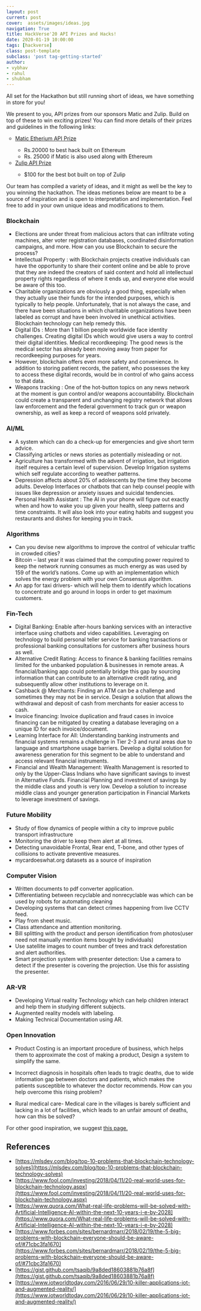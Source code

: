 ```yaml
---
layout: post
current: post
cover:  assets/images/ideas.jpg
navigation: True
title: HackVerse'20 API Prizes and Hacks!
date: 2020-01-19 10:00:00
tags: [hackverse]
class: post-template
subclass: 'post tag-getting-started'
author: 
- vybhav
- rahul
- shubham
---
```


All set for the Hackathon but still running short of ideas, we have something in store for you! 

We present to you, API prizes from our sponsors Matic and Zulip. Build on top of these to win exciting prizes! You can find more details of their prizes and guidelines in the following links:

<ul style="list-style-type: circle;">
    <li> <a href="https://paper.dropbox.com/doc/Matic-Ethereum-Track-Prize-FToXnL0x0THdKv7C3PaT9">Matic Etherium API Prize</a> </li>
    <ul>
        <li>Rs.20000 to best hack built on Ethereum </li>
        <li>Rs. 25000 if Matic is also used along with Ethereum </li>
    </ul>
    <li> <a href="https://paper.dropbox.com/doc/Zulip-Bot-Prize-vZuqxEnsfhEReqKucdlfB">Zulip API Prize</a> </li>
    <ul>
        <li>$100 for the best bot built on top of Zulip</li>
    </ul>
</ul>
Our team has compiled a variety of ideas, and it might as well be the key to you winning the hackathon. The ideas metiones below are meant to be a source of inspiration and is open to interpretation and implementation. Feel free to add in your own unique ideas and modifications to them.


### Blockchain

* Elections are under threat from malicious actors that can infiltrate voting machines, alter voter registration databases, coordinated disinformation campaigns, and more. How can you use Blockchain to secure the process?
* Intellectual Property : with Blockchain projects creative individuals can have the opportunity to share their content online and be able to prove that they are indeed the creators of said content and hold all intellectual property rights regardless of where it ends up, and everyone else would be aware of this too.
* Charitable organizations are obviously a good thing, especially when they actually use their funds for the intended purposes, which is typically to help people. Unfortunately, that is not always the case, and there have been situations in which charitable organizations have been labeled as corrupt and have been involved in unethical activities. Blockchain technology can help remedy this.
* Digital IDs : More than 1 billion people worldwide face identity challenges. Creating digital IDs which would give users a way to control their digital identities. Medical recordkeeping: The good news is the medical sector has already been moving away from paper for recordkeeping purposes for years.
* However, blockchain offers even more safety and convenience. In addition to storing patient records, the patient, who possesses the key to access these digital records, would be in control of who gains access to that data.
* Weapons tracking : One of the hot-button topics on any news network at the moment is gun control and/or weapons accountability. Blockchain could create a transparent and unchanging registry network that allows law enforcement and the federal government to track gun or weapon ownership, as well as keep a record of weapons sold privately.

### AI/ML

* A system which can do a check-up for emergencies and give short term advice.
* Classifying articles or news stories as potentially misleading or not.
* Agriculture has transformed with the advent of irrigation, but irrigation itself requires a certain level of supervision. Develop Irrigation systems which self regulate according to weather patterns.
* Depression affects about 20% of adolescents by the time they become adults. Develop Interfaces or chatbots that can help counsel people with issues like depression or anxiety issues and suicidal tendencies.
* Personal Health Assistant : The AI in your phone will figure out exactly when and how to wake you up given your health, sleep patterns and time constraints. It will also look into your eating habits and suggest you restaurants and dishes for keeping you in track.

### Algorithms

* Can you devise new algorithms to improve the control of vehicular traffic in crowded cities?
* Bitcoin – last year it was claimed that the computing power required to keep the network running consumes as much energy as was used by 159 of the world’s nations. Come up with an implementation which solves the energy problem with your own Consensus algorithm.
* An app for taxi drivers- which will help them to identify which locations to concentrate and go around in loops in order to get maximum customers.

### Fin-Tech

* Digital Banking:  Enable after-hours banking services with an interactive interface using chatbots and video capabilities. Leveraging on technology to build personal teller service for banking transactions or professional banking consultations for customers after business hours as well.
* Alternative Credit Rating: Access to finance & banking facilities remains limited for the unbanked population & businesses in remote areas. A financial/banking app could potentially bridge this gap by sourcing information that can contribute to an alternative credit rating, and subsequently allow other institutions to leverage on it.
* Cashback @ Merchants: Finding an ATM can be a challenge and sometimes they may not be in service. Design a solution that allows the withdrawal and deposit of cash from merchants for easier access to cash.
* Invoice financing: Invoice duplication and fraud cases in invoice financing can be mitigated by creating a database leveraging on a unique ID for each invoice/document.
* Learning Interface for All: Understanding banking instruments and financial systems remains a challenge in Tier 2-3 and rural areas due to language and smartphone usage barriers. Develop a digital solution for awareness generation for this segment to be able to understand and access relevant financial instruments.
* Financial and Wealth Management: Wealth Management is resorted to only by the Upper-Class Indians who have significant savings to invest in Alternative Funds. Financial Planning and investment of savings by the middle class and youth is very low. Develop a solution to increase middle class and younger generation participation in Financial Markets to leverage investment of savings.

### Future Mobility

* Study of flow dynamics of people within a city to improve public transport infrastructure
* Monitoring the driver to keep them alert at all times.
* Detecting unavoidable Frontal, Rear end, T-bone, and other types of collisions to activate preventive measures.
* mycardoeswhat.org datasets as a source of inspiration

### Computer Vision

* Written documents to pdf converter application.
* Differentiating between recyclable and nonrecyclable was which can be used by robots for automating cleaning
* Developing systems that can detect crimes happening from live CCTV feed.
* Play from sheet music.
* Class attendance and attention monitoring.
* Bill splitting with the product and person identification from photos(user need not manually mention items bought by individuals)
* Use satellite images to count number of trees and track deforestation and alert authorities.
* Smart projection system with presenter detection: Use a camera to detect if the presenter is covering the projection. Use this for assisting the presenter.

### AR-VR

* Developing Virtual reality Technology which can help children interact and help them in studying different subjects.
* Augmented reality models with labeling.
* Making Technical Documentation using AR.

### Open Innovation

* Product Costing is an important procedure of business, which helps them to approximate the cost of making a product, Design a system to simplify the same.

* Incorrect diagnosis in hospitals often leads to tragic deaths, due to wide information gap between doctors and patients, which makes the patients susceptible to whatever the doctor recommends. How can you help overcome this rising problem?

* Rural medical care- Medical care in the villages is barely sufficient and lacking in a lot of facilities, which leads to an unfair amount of deaths, how can this be solved?


For other good inspiration, we suggest [this page.](https://gist.github.com/tsaqib/9a8ded18603881b76a8f)

## References

- [https://mlsdev.com/blog/top-10-problems-that-blockchain-technology-solves](https://mlsdev.com/blog/top-10-problems-that-blockchain-technology-solves)
- [https://www.fool.com/investing/2018/04/11/20-real-world-uses-for-blockchain-technology.aspx](https://www.fool.com/investing/2018/04/11/20-real-world-uses-for-blockchain-technology.aspx)
- [https://www.quora.com/What-real-life-problems-will-be-solved-with-Artificial-Intelligence-AI-within-the-next-10-years-i-e-by-2028](https://www.quora.com/What-real-life-problems-will-be-solved-with-Artificial-Intelligence-AI-within-the-next-10-years-i-e-by-2028)
- [https://www.forbes.com/sites/bernardmarr/2018/02/19/the-5-big-problems-with-blockchain-everyone-should-be-aware-of/#71cbc3fa1670](https://www.forbes.com/sites/bernardmarr/2018/02/19/the-5-big-problems-with-blockchain-everyone-should-be-aware-of/#71cbc3fa1670)
- [https://gist.github.com/tsaqib/9a8ded18603881b76a8f](https://gist.github.com/tsaqib/9a8ded18603881b76a8f)
- [https://www.iotworldtoday.com/2016/06/29/10-killer-applications-iot-and-augmented-reality/](https://www.iotworldtoday.com/2016/06/29/10-killer-applications-iot-and-augmented-reality/)
